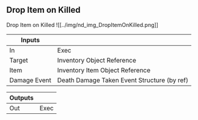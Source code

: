 ## Drop Item on Killed
Drop Item on Killed
![[../img/nd_img_DropItemOnKilled.png]]

|Inputs||
|--|--|
| In | Exec |
| Target | Inventory Object Reference |
| Item | Inventory Item Object Reference |
| Damage Event | Death Damage Taken Event Structure (by ref) |

|Outputs||
|--|--|
| Out | Exec |
